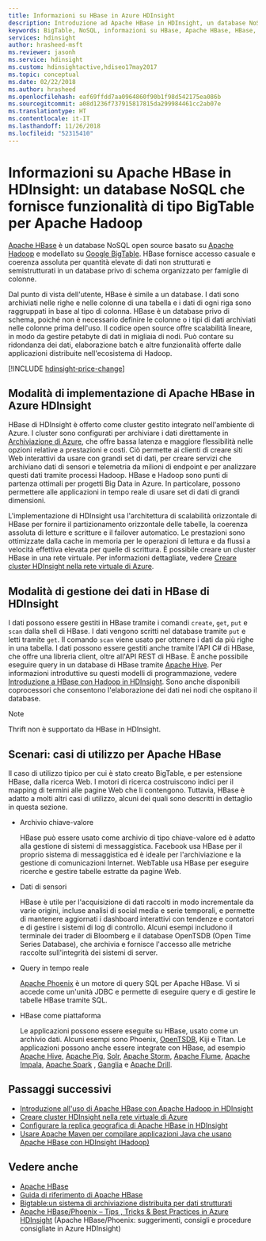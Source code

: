 ```yaml
---
title: Informazioni su HBase in Azure HDInsight
description: Introduzione ad Apache HBase in HDInsight, un database NoSQL basato su Hadoop. Informazioni sui casi di utilizzo e confronto di HBase con altri cluster Hadoop.
keywords: BigTable, NoSQL, informazioni su HBase, Apache HBase, HBase, panoramica di HBbase,
services: hdinsight
author: hrasheed-msft
ms.reviewer: jasonh
ms.service: hdinsight
ms.custom: hdinsightactive,hdiseo17may2017
ms.topic: conceptual
ms.date: 02/22/2018
ms.author: hrasheed
ms.openlocfilehash: eaf69ffdd7aa0964860f90b1f98d542175ea086b
ms.sourcegitcommit: a08d1236f737915817815da299984461cc2ab07e
ms.translationtype: HT
ms.contentlocale: it-IT
ms.lasthandoff: 11/26/2018
ms.locfileid: "52315410"
---
```

# <a name="what-is-apache-hbase-in-hdinsight-a-nosql-database-that-provides-bigtable-like-capabilities-for-apache-hadoop"></a>Informazioni su Apache HBase in HDInsight: un database NoSQL che fornisce funzionalità di tipo BigTable per Apache Hadoop
[Apache HBase](http://hbase.apache.org/) è un database NoSQL open source basato su [Apache Hadoop](https://hadoop.apache.org/) e modellato su [Google BigTable](https://cloud.google.com/bigtable/). HBase fornisce accesso casuale e coerenza assoluta per quantità elevate di dati non strutturati e semistrutturati in un database privo di schema organizzato per famiglie di colonne.

Dal punto di vista dell'utente, HBase è simile a un database. I dati sono archiviati nelle righe e nelle colonne di una tabella e i dati di ogni riga sono raggruppati in base al tipo di colonna. HBase è un database privo di schema, poiché non è necessario definire le colonne o i tipi di dati archiviati nelle colonne prima dell'uso. Il codice open source offre scalabilità lineare, in modo da gestire petabyte di dati in migliaia di nodi. Può contare su ridondanza dei dati, elaborazione batch e altre funzionalità offerte dalle applicazioni distribuite nell'ecosistema di Hadoop.

[!INCLUDE [hdinsight-price-change](../../../includes/hdinsight-enhancements.md)]

## <a name="how-is-apache-hbase-implemented-in-azure-hdinsight"></a>Modalità di implementazione di Apache HBase in Azure HDInsight

HBase di HDInsight è offerto come cluster gestito integrato nell'ambiente di Azure. I cluster sono configurati per archiviare i dati direttamente in [Archiviazione di Azure](./../hdinsight-hadoop-use-blob-storage.md), che offre bassa latenza e maggiore flessibilità nelle opzioni relative a prestazioni e costi. Ciò permette ai clienti di creare siti Web interattivi da usare con grandi set di dati, per creare servizi che archiviano dati di sensori e telemetria da milioni di endpoint e per analizzare questi dati tramite processi Hadoop. HBase e Hadoop sono punti di partenza ottimali per progetti Big Data in Azure. In particolare, possono permettere alle applicazioni in tempo reale di usare set di dati di grandi dimensioni.

L'implementazione di HDInsight usa l'architettura di scalabilità orizzontale di HBase per fornire il partizionamento orizzontale delle tabelle, la coerenza assoluta di letture e scritture e il failover automatico. Le prestazioni sono ottimizzate dalla cache in memoria per le operazioni di lettura e da flussi a velocità effettiva elevata per quelle di scrittura. È possibile creare un cluster HBase in una rete virtuale. Per informazioni dettagliate, vedere [Creare cluster HDInsight nella rete virtuale di Azure](./apache-hbase-provision-vnet.md).

## <a name="how-is-data-managed-in-hdinsight-hbase"></a>Modalità di gestione dei dati in HBase di HDInsight
I dati possono essere gestiti in HBase tramite i comandi `create`, `get`, `put` e `scan` dalla shell di HBase. I dati vengono scritti nel database tramite `put` e letti tramite `get`. Il comando `scan` viene usato per ottenere i dati da più righe in una tabella. I dati possono essere gestiti anche tramite l'API C# di HBase, che offre una libreria client, oltre all'API REST di HBase. È anche possibile eseguire query in un database di HBase tramite [Apache Hive](https://hive.apache.org/). Per informazioni introduttive su questi modelli di programmazione, vedere [Introduzione a HBase con Hadoop in HDInsight](./apache-hbase-tutorial-get-started-linux.md). Sono anche disponibili coprocessori che consentono l'elaborazione dei dati nei nodi che ospitano il database.

> [!NOTE]
> Thrift non è supportato da HBase in HDInsight.
>

## <a name="scenarios-use-cases-for-apache-hbase"></a>Scenari: casi di utilizzo per Apache HBase
Il caso di utilizzo tipico per cui è stato creato BigTable, e per estensione HBase, dalla ricerca Web. I motori di ricerca costruiscono indici per il mapping di termini alle pagine Web che li contengono. Tuttavia, HBase è adatto a molti altri casi di utilizzo, alcuni dei quali sono descritti in dettaglio in questa sezione.

* Archivio chiave-valore
  
    HBase può essere usato come archivio di tipo chiave-valore ed è adatto alla gestione di sistemi di messaggistica. Facebook usa HBase per il proprio sistema di messaggistica ed è ideale per l'archiviazione e la gestione di comunicazioni Internet. WebTable usa HBase per eseguire ricerche e gestire tabelle estratte da pagine Web.
* Dati di sensori
  
    HBase è utile per l'acquisizione di dati raccolti in modo incrementale da varie origini, incluse analisi di social media e serie temporali, e permette di mantenere aggiornati i dashboard interattivi con tendenze e contatori e di gestire i sistemi di log di controllo. Alcuni esempi includono il terminale dei trader di Bloomberg e il database OpenTSDB (Open Time Series Database), che archivia e fornisce l'accesso alle metriche raccolte sull'integrità dei sistemi di server.
* Query in tempo reale
  
    [Apache Phoenix](https://phoenix.apache.org/) è un motore di query SQL per Apache HBase. Vi si accede come un'unità JDBC e permette di eseguire query e di gestire le tabelle HBase tramite SQL.
* HBase come piattaforma
  
    Le applicazioni possono essere eseguite su HBase, usato come un archivio dati. Alcuni esempi sono Phoenix, [OpenTSDB](http://opentsdb.net/), Kiji e Titan. Le applicazioni possono anche essere integrate con HBase, ad esempio [Apache Hive](https://hive.apache.org/), [Apache Pig](https://pig.apache.org/), [Solr](http://lucene.apache.org/solr/), [Apache Storm](http://storm.apache.org/), [Apache Flume](https://flume.apache.org/), [Apache Impala](https://impala.apache.org/), [Apache Spark](https://spark.apache.org/) , [Ganglia](http://ganglia.info/) e [Apache Drill](https://drill.apache.org/).

## <a name="next-steps"></a>Passaggi successivi
* [Introduzione all'uso di Apache HBase con Apache Hadoop in HDInsight](./apache-hbase-tutorial-get-started-linux.md)
* [Creare cluster HDInsight nella rete virtuale di Azure](./apache-hbase-provision-vnet.md)
* [Configurare la replica geografica di Apache HBase in HDInsight](apache-hbase-replication.md)
* [Usare Apache Maven per compilare applicazioni Java che usano Apache HBase con HDInsight (Hadoop)](./apache-hbase-build-java-maven-linux.md)

## <a name="see-also"></a>Vedere anche
* [Apache HBase](https://hbase.apache.org/)
* [Guida di riferimento di Apache HBase](https://hbase.apache.org/book.html)
* [Bigtable:un sistema di archiviazione distribuita per dati strutturati](http://research.google.com/archive/bigtable.html)
* [Apache HBase/Phoenix – Tips , Tricks & Best Practices in Azure HDInsight](https://blogs.msdn.microsoft.com/ashish/2016/08/28/hdinsight-hbase-faq/) (Apache HBase/Phoenix: suggerimenti, consigli e procedure consigliate in Azure HDInsight)




